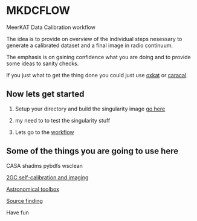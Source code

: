 # MKDCFLOW

MeerKAT Data Calibration workflow 

The idea is to provide on overview of the individual steps nesessary to generate a calibrated dataset and
a final image in radio continuum.

The emphasis is on gaining confidence what you are doing and to provide some ideas to sanity checks.

If you just what to get the thing done you could just use [oxkat](https://github.com/IanHeywood/oxkat) or  [caracal](https://github.com/caracal-pipeline/caracal).


## Now lets get started


 1) Setup your directory and build the singularity image [go here](https://github.com/hrkloeck/MKDCFLOW/tree/main/singularity)

 2) my need to to test the singularity stuff

 3) Lets go to the [workflow](https://github.com/hrkloeck/MKDCFLOW/tree/main/wfsteps)




## Some of the things you are going to use here 

CASA
shadms
pybdfs
wsclean

[2GC self-calibration and imaging](https://github.com/hrkloeck/2GC)

[Astronomical toolbox](https://github.com/hrkloeck/DASKMSWERKZEUGKASTEN)

[Source finding](https://github.com/JonahDW/Image-processing)

Have fun

